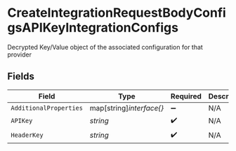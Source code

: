 # CreateIntegrationRequestBodyConfigsAPIKeyIntegrationConfigs

Decrypted Key/Value object of the associated configuration for that provider


## Fields

| Field                    | Type                     | Required                 | Description              |
| ------------------------ | ------------------------ | ------------------------ | ------------------------ |
| `AdditionalProperties`   | map[string]*interface{}* | :heavy_minus_sign:       | N/A                      |
| `APIKey`                 | *string*                 | :heavy_check_mark:       | N/A                      |
| `HeaderKey`              | *string*                 | :heavy_check_mark:       | N/A                      |